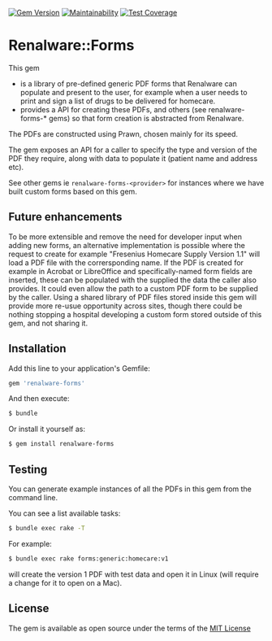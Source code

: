 [![Gem Version](https://badge.fury.io/rb/renalware-forms.svg)](https://badge.fury.io/rb/renalware-forms)
[![Maintainability](https://api.codeclimate.com/v1/badges/945cd0c49335e9e4595d/maintainability)](https://codeclimate.com/github/airslie/renalware-forms/maintainability)
[![Test Coverage](https://api.codeclimate.com/v1/badges/945cd0c49335e9e4595d/test_coverage)](https://codeclimate.com/github/airslie/renalware-forms/test_coverage)

# Renalware::Forms

This gem
- is a library of pre-defined generic PDF forms that Renalware can populate and present
to the user, for example when a user needs to print and sign a list of drugs to be delivered for
homecare.
- provides a API for creating these PDFs, and others (see renalware-forms-* gems) so that form
creation is abstracted from Renalware.

The PDFs are constructed using Prawn, chosen mainly for its speed.

The gem exposes an API for a caller to specify the type and version of the PDF they require, along
with data to populate it (patient name and address etc).

See other gems ie `renalware-forms-<provider>` for instances where we have built custom forms
based on this gem.

## Future enhancements

To be more extensible and remove the need for developer input when adding new forms, an alternative
implementation is possible where the request to create for example "Fresenius Homecare
Supply Version 1.1" will load a PDF file with the corrersponding name. If the PDF is created for
example in Acrobat or LibreOffice and specifically-named form fields are inserted, these can be
populated with the supplied the data the caller also provides. It could even allow the path to a
custom PDF form to be supplied by the caller. Using a shared library of PDF files stored inside this
gem will provide more re-usue opportunity across sites, though there could be nothing stopping a
hospital developing a custom form stored outside of this gem, and not sharing it.

## Installation
Add this line to your application's Gemfile:

```ruby
gem 'renalware-forms'
```

And then execute:
```bash
$ bundle
```

Or install it yourself as:
```bash
$ gem install renalware-forms
```
## Testing

You can generate example instances of all the PDFs in this gem from the command line.

You can see a list available tasks:

```bash
$ bundle exec rake -T
```

For example:

```bash
$ bundle exec rake forms:generic:homecare:v1
```

will create the version 1 PDF with test data and open it in Linux (will require a change
for it to open on a Mac).

## License

The gem is available as open source under the terms of the [MIT License](https://opensource.org/licenses/MIT)
